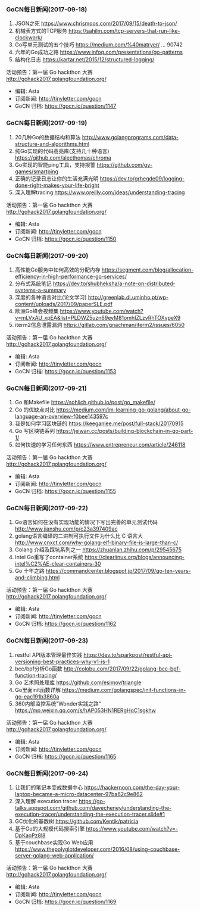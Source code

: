 ### GoCN每日新闻(2017-09-18)

1. JSON之死 https://www.chrismoos.com/2017/09/15/death-to-json/
2. 机械表方式的TCP服务 https://sahilm.com/tcp-servers-that-run-like-clockwork/
3. Go写单元测试的五个技巧 https://medium.com/%40matryer/ ... 90742
4. 六年的Go成功之路 https://www.infoq.com/presentations/go-patterns
5. 结构化日志 https://kartar.net/2015/12/structured-logging/

活动预告：第一届 Go hackthon 大赛 http://gohack2017.golangfoundation.org/

* 编辑: Asta
* 订阅新闻: http://tinyletter.com/gocn
* GoCN 归档: https://gocn.io/question/1147

### GoCN每日新闻(2017-09-19)

1. 20几种Go的数据结构和算法 http://www.golangprograms.com/data-structure-and-algorithms.html
2. 纯Go实现的代码高亮库(支持几十种语言) https://github.com/alecthomas/chroma
3. Go实现的智能ping工具，支持报警 https://github.com/gy-games/smartping
4. 正确的记录日志让你的生活充满光明 https://dev.to/grhegde09/logging-done-right-makes-your-life-bright
5. 深入理解tracing https://www.oreilly.com/ideas/understanding-tracing

活动预告：第一届 Go hackthon 大赛 http://gohack2017.golangfoundation.org/

* 编辑: Asta
* 订阅新闻: http://tinyletter.com/gocn
* GoCN 归档: https://gocn.io/question/1150

### GoCN每日新闻(2017-09-20)

1. 高性能Go服务中如何高效的分配内存 https://segment.com/blog/allocation-efficiency-in-high-performance-go-services/
2. 分布式系统笔记 https://dev.to/shubheksha/a-note-on-distributed-systems-a-summary
3. 深度的各种语言对比(论文学习) http://greenlab.di.uminho.pt/wp-content/uploads/2017/09/paperSLE.pdf
4. 欧洲Go峰会视频集 https://www.youtube.com/watch?v=mLVxAU_xpEA&list=PLDWZ5uzn69eyM81omhIZLzvRhTOXvpeX9
5. iterm2信息泄露漏洞 https://gitlab.com/gnachman/iterm2/issues/6050

活动预告：第一届 Go hackthon 大赛 http://gohack2017.golangfoundation.org/

* 编辑: Asta
* 订阅新闻: http://tinyletter.com/gocn
* GoCN 归档: https://gocn.io/question/1153

### GoCN每日新闻(2017-09-21)

1. Go 和Makefile https://sohlich.github.io/post/go_makefile/
2. Go 的优缺点对比 https://medium.com/im-learning-go-golang/about-go-language-an-overview-f0bee143597c
3. 我是如何学习区块链的 https://keeganlee.me/post/full-stack/20170915
4. Go 写区块链系列 https://jeiwan.cc/posts/building-blockchain-in-go-part-1/
5. 如何快速的学习任何东西 https://www.entrepreneur.com/article/246118

活动预告：第一届 Go hackthon 大赛 http://gohack2017.golangfoundation.org/

* 编辑: Asta
* 订阅新闻: http://tinyletter.com/gocn
* GoCN 归档: https://gocn.io/question/1155

### GoCN每日新闻(2017-09-22)

1. Go语言如何在没有实现功能的情况下写出完善的单元测试代码 http://www.jianshu.com/p/c23a397409ac
2. golang语言编译的二进制可执行文件为什么比 C 语言大 http://www.cnxct.com/why-golang-elf-binary-file-is-large-than-c/
3. Golang 介绍及踩坑系列之一 https://zhuanlan.zhihu.com/p/29545675
4. Intel Go重写了container系统 https://clearlinux.org/blogs/announcing-intel%C2%AE-clear-containers-30
5. Go 十年之路 https://commandcenter.blogspot.jp/2017/09/go-ten-years-and-climbing.html

活动预告：第一届 Go hackthon 大赛 http://gohack2017.golangfoundation.org/

* 编辑: Asta
* 订阅新闻: http://tinyletter.com/gocn
* GoCN 归档: https://gocn.io/question/1162

### GoCN每日新闻(2017-09-23)

1. restful API版本管理最佳实践 https://dev.to/sparkpost/restful-api-versioning-best-practices-why-v1-is-1
2. bcc/bpf分析Go函数 http://colobu.com/2017/09/22/golang-bcc-bpf-function-tracing/
3. Go 艺术照处理库 https://github.com/esimov/triangle
4. Go里面init函数详解 https://medium.com/golangspec/init-functions-in-go-eac191b3860a
5. 360内部监控系统"Wonder实践之路" https://mp.weixin.qq.com/s/hAP053HN1RERgHqC1sgkhw

活动预告：第一届 Go hackthon 大赛 http://gohack2017.golangfoundation.org/

* 编辑: Asta
* 订阅新闻: http://tinyletter.com/gocn
* GoCN 归档: https://gocn.io/question/1165

### GoCN每日新闻(2017-09-24)

1. 让我们的笔记本变成数据中心 https://hackernoon.com/the-day-your-laptop-became-a-micro-datacenter-97ba62c9e862
2. 深入理解 execution tracer https://go-talks.appspot.com/github.com/davecheney/understanding-the-execution-tracer/understanding-the-execution-tracer.slide#1
3. GC优化的基数树 https://github.com/Kentik/patricia
4. 基于Go的大规模代码搜索引擎 https://www.youtube.com/watch?v=-DpKaoPz8l8
5. 基于couchbase实现Go Web应用 https://www.thepolyglotdeveloper.com/2016/08/using-couchbase-server-golang-web-application/

活动预告：第一届 Go hackthon 大赛 http://gohack2017.golangfoundation.org/

* 编辑: Asta
* 订阅新闻: http://tinyletter.com/gocn
* GoCN 归档: https://gocn.io/question/1169